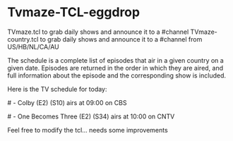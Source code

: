 # Tvmaze-TCL-eggdrop
TVmaze.tcl to grab daily shows and announce it to a #channel
TVmaze-country.tcl to grab daily shows and announce it to a #channel from US/HB/NL/CA/AU 

The schedule is a complete list of episodes that air in a given country on a given date. 
Episodes are returned in the order in which they are aired, and full information about the episode and the corresponding show is included. 

Here is the TV schedule for today:

#<botname> - Colby (E2) (S10) airs at 09:00 on CBS

#<botname> - One Becomes Three (E2) (S34) airs at 10:00 on CNTV

Feel free to modify the tcl... needs some improvements
